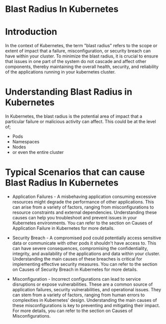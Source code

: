 # Blast Radius In Kubernetes
# Introduction
In the context of Kubernetes, the term "blast radius" refers to the scope or extent of impact that a failure, misconfiguration, or security breach can have within your cluster. To minimize the blast radius, it is crucial to ensure that issues in one part of the system do not cascade and affect other components, thereby maintaining the overall health, security, and reliability of the applications running in your kubernetes cluster.

# Understanding Blast Radius in Kubernetes
In Kubernetes, the blast radius is the potential area of impact that a particular failure or malicious activity can affect. This could be at the level of;
- Pods
- Namespaces
- Nodes
- or even the entire cluster

# Typical Scenarios that can cause Blast Radius In Kubernetes
  - Application Failures - A misbehaving application consuming excessive resources might degrade the performance of other applications. This can arise from a variety of 
    factors, ranging from misconfigurations to resource constraints and external dependencies. Understanding these causes can help you troubleshoot and prevent issues in 
    your Kubernetes environments. You can refer to the section on Causes of Application Failure in Kubernetes for more details.

  - Security Breach - A compromised pod could potentially access sensitive data or communicate with other pods it shouldn't have access to. This can have severe 
    consequences, compromising the confidentiality, integrity, and availability of the applications and data within your cluster. Understanding the main causes of these 
    breaches is critical for implementing effective security measures. You can refer to the section on Causes of Security Breach in Kubernetes for more details.

  - Misconfiguration - Incorrect configurations can lead to service disruptions or expose vulnerabilities. These are a common source of application failures, security 
    vulnerabilities, and operational issues. They can stem from a variety of factors, ranging from human errors to complexities in Kubernetes' design. Understanding the 
    main causes of these misconfigurations is key to preventing and mitigating their impact. For more details, you can refer to the section on Causes of 
    Misconfigurations.
